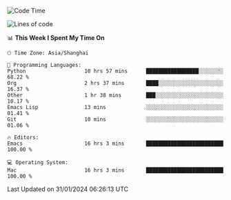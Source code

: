 <!--START_SECTION:waka-->
![Code Time](http://img.shields.io/badge/Code%20Time-1%2C789%20hrs-blue)

![Lines of code](https://img.shields.io/badge/From%20Hello%20World%20I%27ve%20Written-287.7%20thousand%20lines%20of%20code-blue)

📊 **This Week I Spent My Time On** 

```text
🕑︎ Time Zone: Asia/Shanghai

💬 Programming Languages: 
Python                   10 hrs 57 mins      █████████████████░░░░░░░░   68.22 % 
Org                      2 hrs 37 mins       ████░░░░░░░░░░░░░░░░░░░░░   16.37 % 
Other                    1 hr 38 mins        ███░░░░░░░░░░░░░░░░░░░░░░   10.17 % 
Emacs Lisp               13 mins             ░░░░░░░░░░░░░░░░░░░░░░░░░   01.41 % 
Git                      10 mins             ░░░░░░░░░░░░░░░░░░░░░░░░░   01.06 % 

🔥 Editors: 
Emacs                    16 hrs 3 mins       █████████████████████████   100.00 % 

💻 Operating System: 
Mac                      16 hrs 3 mins       █████████████████████████   100.00 % 
```


 Last Updated on 31/01/2024 06:26:13 UTC
<!--END_SECTION:waka-->
